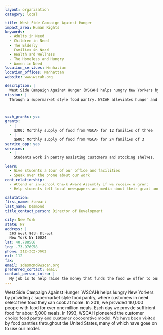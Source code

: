 ```yaml
---
layout: organization
category: local

title: West Side Campaign Against Hunger
impact_area: Human Rights
keywords: 
  - Adults in Need
  - Children in Need
  - The Elderly
  - Families in Need
  - Health and Wellness
  - The Homeless and Hungry
  - Women in Need
location_services: Manhattan
location_offices: Manhattan
website: www.wscah.org

description: |
  West Side Campaign Against Hunger (WSCAH) helps hungry New Yorkers by providing a supermarket style food pantry, where customers in need select free food they can cook at home.  In 2011, we provided 110,000 people with food for over one million meals.  Each day we provide sufficient food for about 5,000 meals.  In 1993, WSCAH pioneered the customer choice food pantry and customer cooperative model.  We have been visited by food pantries throughout the United States, many of which have gone on to use our model.
mission: |
  Through a supermarket style food pantry, WSCAH alleviates hunger and creates a culture that promotes self-reliance and works for change. WSCAH changes our perception of hungry people by working in partnership with them, providing food with dignity and empowering customers to find solutions.

  

cash_grants: yes
grants: 
  - |
    $300: Monthly supply of food from WSCAH for 12 families of three
  - |
    $600: Monthly supply of food from WSCAH for 24 families of 3
service_opp: yes
services: 
  - |
    Students work in pantry assisting customers and stocking shelves.

learn: 
  - Give students a tour of our office and facilities
  - Speak over the phone about our work
cont_relationship: 
  - Attend an in-school Check Award Assembly if we receive a grant
  - Help students tell local newspapers and media about their grant and/or project with us

salutation: 
first_name: Stewart
last_name: Desmond
title_contact_person: Director of Development

city: New York
state: NY
address: |
  263 West 86th Street  
  New York NY 10024
lat: 40.788506
lng: -73.976958
phone: 212-362-3662
ext: 112
fax: 
email: sdesmond@wscah.org
preferred_contact: email
contact_person_intro: |
  My job is to help raise the money that funds the food we offer to our customers in need. I have not worked with Common Cents schools in the past so I am interested to see how this works.
---
```

West Side Campaign Against Hunger (WSCAH) helps hungry New Yorkers by providing a supermarket style food pantry, where customers in need select free food they can cook at home.  In 2011, we provided 110,000 people with food for over one million meals.  Each day we provide sufficient food for about 5,000 meals.  In 1993, WSCAH pioneered the customer choice food pantry and customer cooperative model.  We have been visited by food pantries throughout the United States, many of which have gone on to use our model.